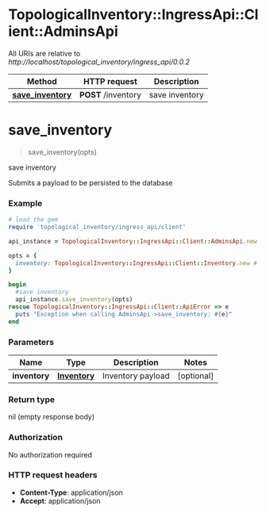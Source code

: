 # TopologicalInventory::IngressApi::Client::AdminsApi

All URIs are relative to *http://localhost/topological_inventory/ingress_api/0.0.2*

Method | HTTP request | Description
------------- | ------------- | -------------
[**save_inventory**](AdminsApi.md#save_inventory) | **POST** /inventory | save inventory


# **save_inventory**
> save_inventory(opts)

save inventory

Submits a payload to be persisted to the database

### Example
```ruby
# load the gem
require 'topological_inventory/ingress_api/client'

api_instance = TopologicalInventory::IngressApi::Client::AdminsApi.new

opts = { 
  inventory: TopologicalInventory::IngressApi::Client::Inventory.new # Inventory | Inventory payload
}

begin
  #save inventory
  api_instance.save_inventory(opts)
rescue TopologicalInventory::IngressApi::Client::ApiError => e
  puts "Exception when calling AdminsApi->save_inventory: #{e}"
end
```

### Parameters

Name | Type | Description  | Notes
------------- | ------------- | ------------- | -------------
 **inventory** | [**Inventory**](Inventory.md)| Inventory payload | [optional] 

### Return type

nil (empty response body)

### Authorization

No authorization required

### HTTP request headers

 - **Content-Type**: application/json
 - **Accept**: application/json




